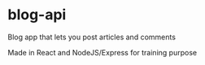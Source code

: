 # blog-api
Blog app that lets you post articles and comments

Made in React and NodeJS/Express for training purpose
